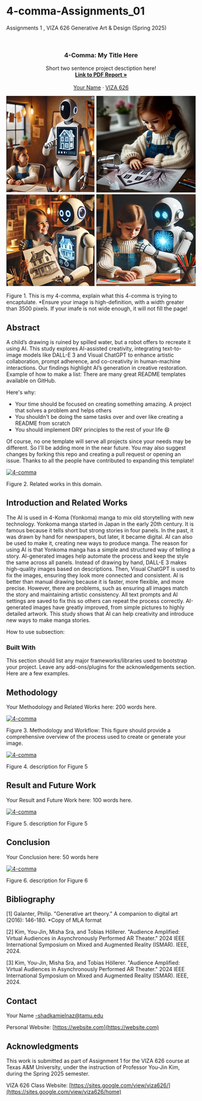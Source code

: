# 4-comma-Assignments_01
Assignments 1 , VIZA 626 Generative Art &amp; Design (Spring 2025)
<!-- Improved compatibility of back to top link: See: https://github.com/othneildrew/Best-README-Template/pull/73 -->
<a id="readme-top"></a>

<!-- PROJECT SHIELDS -->
<!--
*** I'm using markdown "reference style" links for readability.
*** Reference links are enclosed in brackets [ ] instead of parentheses ( ).
*** See the bottom of this document for the declaration of the reference variables
*** for contributors-url, forks-url, etc. This is an optional, concise syntax you may use.
*** https://www.markdownguide.org/basic-syntax/#reference-style-links
-->




<!-- PROJECT LOGO -->
<br />
<div align="center">
  </a>

  <h3 align="center">4-Comma: My Title Here</h3>

  <p align="center">
    Short two sentence project desctiption here!
    <br />
    <a href="https://github.com/yujnkm/4-comma-Assignment_01/blob/main/pdf/Reality-Distortion-Room-ISMAR-23.pdf"><strong>Link to PDF Report »</strong></a>
    <br />
    <br />
    <a href="https://website.com">Your Name</a>
    &middot;
    <a href="https://sites.google.com/view/viza626/home">VIZA 626</a>
  </p>
</div>

[![4-comma][images-fig1]](https://example.com)

Figure 1. This is my 4-comma, explain what this 4-comma is trying to encaptulate. *Ensure your image is high-definition, with a width greater than 3500 pixels. If your imafe is not wide enough, it will not fill the page!

<!-- Abstract -->
## Abstract
A child’s drawing is ruined by spilled water, but a robot offers to recreate it using AI. This study explores AI-assisted creativity, integrating text-to-image models like DALL-E 3 and Visual ChatGPT to enhance artistic collaboration, prompt adherence, and co-creativity in human-machine interactions. Our findings highlight AI’s generation in creative restoration.
Example of how to make a list:
There are many great README templates available on GitHub.

Here's why:
* Your time should be focused on creating something amazing. A project that solves a problem and helps others
* You shouldn't be doing the same tasks over and over like creating a README from scratch
* You should implement DRY principles to the rest of your life :smile:

Of course, no one template will serve all projects since your needs may be different. So I'll be adding more in the near future. You may also suggest changes by forking this repo and creating a pull request or opening an issue. Thanks to all the people have contributed to expanding this template!

[![4-comma][images-fig2]](https://example.com)

Figure 2. Related works in this domain. 

<!-- Introduction and Related Works -->
## Introduction and Related Works

The AI is used in 4-Koma (Yonkoma) manga to mix old storytelling with new technology. Yonkoma manga started in Japan in the early 20th century. It is famous because it tells short but strong stories in four panels. In the past, it was drawn by hand for newspapers, but later, it became digital. AI can also be used to make it, creating new ways to produce manga.
The reason for using AI is that Yonkoma manga has a simple and structured way of telling a story. AI-generated images help automate the process and keep the style the same across all panels. Instead of drawing by hand, DALL-E 3 makes high-quality images based on descriptions. Then, Visual ChatGPT is used to fix the images, ensuring they look more connected and consistent.
AI is better than manual drawing because it is faster, more flexible, and more precise. However, there are problems, such as ensuring all images match the story and maintaining artistic consistency. All text prompts and AI settings are saved to fix this so others can repeat the process correctly.
AI-generated images have greatly improved, from simple pictures to highly detailed artwork. This study shows that AI can help creativity and introduce new ways to make manga stories.

How to use subsection:

### Built With

This section should list any major frameworks/libraries used to bootstrap your project. Leave any add-ons/plugins for the acknowledgements section. Here are a few examples.

## Methodology

Your Methodology and Related Works here: 200 words here.

[![4-comma][images-fig3]](https://example.com)

Figure 3. Methodology and Workflow: This figure should provide a comprehensive overview of the process used to create or generate your image.

[![4-comma][images-fig4]](https://example.com)

Figure 4. description for Figure 5

## Result and Future Work
Your Result and Future Work here: 100 words here.

[![4-comma][images-fig5]](https://example.com)

Figure 5. description for Figure 5

## Conclusion
Your Conclusion here: 50 words here

[![4-comma][images-fig6]](https://example.com)

Figure 6. description for Figure 6

<!-- Bibliography -->
## Bibliography 
[1] Galanter, Philip. "Generative art theory." A companion to digital art (2016): 146-180. *Copy of MLA format

[2] Kim, You-Jin, Misha Sra, and Tobias Höllerer. "Audience Amplified: Virtual Audiences in Asynchronously Performed AR Theater." 2024 IEEE International Symposium on Mixed and Augmented Reality (ISMAR). IEEE, 2024.

[3] Kim, You-Jin, Misha Sra, and Tobias Höllerer. "Audience Amplified: Virtual Audiences in Asynchronously Performed AR Theater." 2024 IEEE International Symposium on Mixed and Augmented Reality (ISMAR). IEEE, 2024. 



<!-- CONTACT -->
## Contact

Your Name -shadkamielnaz@tamu.edu

Personal Website: [https://website.com](https://website.com)




<!-- ACKNOWLEDGMENTS -->
## Acknowledgments

This work is submitted as part of Assignment 1 for the VIZA 626 course at Texas A&M University, under the instruction of Professor You-Jin Kim, during the Spring 2025 semester.

VIZA 626 Class Website: [https://sites.google.com/view/viza626/](https://sites.google.com/view/viza626/home)

<!-- MARKDOWN LINKS & IMAGES -->
<!-- https://www.markdownguide.org/basic-syntax/#reference-style-links -->
[contributors-shield]: https://img.shields.io/github/contributors/othneildrew/Best-README-Template.svg?style=for-the-badge
[contributors-url]: https://github.com/othneildrew/Best-README-Template/graphs/contributors
[forks-shield]: https://img.shields.io/github/forks/othneildrew/Best-README-Template.svg?style=for-the-badge
[forks-url]: https://github.com/othneildrew/Best-README-Template/network/members
[stars-shield]: https://img.shields.io/github/stars/othneildrew/Best-README-Template.svg?style=for-the-badge
[stars-url]: https://github.com/othneildrew/Best-README-Template/stargazers
[issues-shield]: https://img.shields.io/github/issues/othneildrew/Best-README-Template.svg?style=for-the-badge
[issues-url]: https://github.com/othneildrew/Best-README-Template/issues
[license-shield]: https://img.shields.io/github/license/othneildrew/Best-README-Template.svg?style=for-the-badge
[license-url]: https://github.com/othneildrew/Best-README-Template/blob/master/LICENSE.txt
[linkedin-shield]: https://img.shields.io/badge/-LinkedIn-black.svg?style=for-the-badge&logo=linkedin&colorB=555
[linkedin-url]: https://linkedin.com/in/othneildrew
[product-screenshot]: images/screenshot.png
[images-fig1]: images/fig1.png
[images-fig2]: images/fig2.jpg
[images-fig3]: images/fig3.jpg
[images-fig4]: images/fig4.png
[images-fig5]: images/fig5.png
[images-fig6]: images/fig6.png
[Next.js]: https://img.shields.io/badge/next.js-000000?style=for-the-badge&logo=nextdotjs&logoColor=white
[Next-url]: https://nextjs.org/
[React.js]: https://img.shields.io/badge/React-20232A?style=for-the-badge&logo=react&logoColor=61DAFB
[React-url]: https://reactjs.org/
[Vue.js]: https://img.shields.io/badge/Vue.js-35495E?style=for-the-badge&logo=vuedotjs&logoColor=4FC08D
[Vue-url]: https://vuejs.org/
[Angular.io]: https://img.shields.io/badge/Angular-DD0031?style=for-the-badge&logo=angular&logoColor=white
[Angular-url]: https://angular.io/
[Svelte.dev]: https://img.shields.io/badge/Svelte-4A4A55?style=for-the-badge&logo=svelte&logoColor=FF3E00
[Svelte-url]: https://svelte.dev/
[Laravel.com]: https://img.shields.io/badge/Laravel-FF2D20?style=for-the-badge&logo=laravel&logoColor=white
[Laravel-url]: https://laravel.com
[Bootstrap.com]: https://img.shields.io/badge/Bootstrap-563D7C?style=for-the-badge&logo=bootstrap&logoColor=white
[Bootstrap-url]: https://getbootstrap.com
[JQuery.com]: https://img.shields.io/badge/jQuery-0769AD?style=for-the-badge&logo=jquery&logoColor=white
[JQuery-url]: https://jquery.com 
